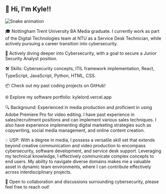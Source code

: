 ## 👋 Hi, I'm Kyle!! 

 ![Snake animation](https://github.com/Lordy2022/Lordy2022/blob/output/github-contribution-grid-snake.svg)


🎓 Nottingham Trent University BA Media graduate. I currently work as part of the Digital Technologies team at NTU as a Service Desk Technician, while actively pursuing a career transition into cybersecurity.

🌱 Actively diving deeper into Cybersecurity, with a goal to secure a Junior Security Analyst position.

🛠 Skills: Cybersecurity concepts, ITIL framework implementation, React, TypeScript, JavaScript, Python, HTML, CSS.

📦 Check out my past coding projects on GitHub!

🌐 Explore my software portfolio: kylelord.vercel.app

🔍 Background: Experienced in media production and proficient in using Adobe Premiere Pro for video editing. I have past experience in sales/recruitment positions and can implement various sales techniques. I also have experience implementing digital marketing strategies such as copywriting, social media management, and online content creation.

💡 USP: With a degree in media, I possess a versatile skill set that extends beyond creative communication and video production to encompass cybersecurity, software development, and service desk support. Leveraging my technical knowledge, I effectively communicate complex concepts to end users. My ability to navigate diverse domains makes me a valuable asset in dynamic team environments, where I can contribute effectively across interdisciplinary projects.

🤝 Open to collaboration and discussions surrounding cybersecurity, please feel free to reach out!
